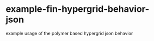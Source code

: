 example-fin-hypergrid-behavior-json
===================================

example usage of the polymer based hypergrid json behavior
